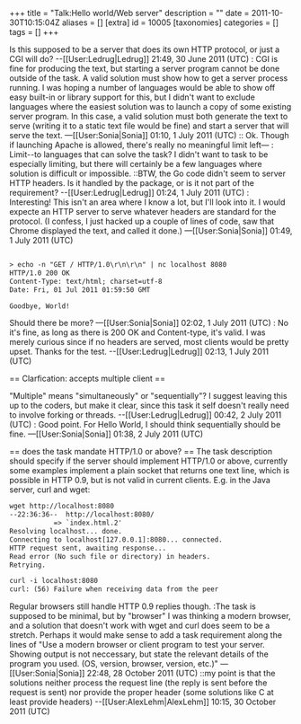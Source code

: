 +++
title = "Talk:Hello world/Web server"
description = ""
date = 2011-10-30T10:15:04Z
aliases = []
[extra]
id = 10005
[taxonomies]
categories = []
tags = []
+++

Is this supposed to be a server that does its own HTTP protocol, or just a CGI will do? --[[User:Ledrug|Ledrug]] 21:49, 30 June 2011 (UTC)
:  CGI is fine for producing the text, but starting a server program cannot be done outside of the task.  A valid solution must show how to get a server process running.  I was hoping a number of languages would be able to show off easy built-in or library support for this, but I didn't want to exclude languages where the easiest solution was to launch a copy of some existing server program.  In this case, a valid solution must both generate the text to serve (writing it to a static text file would be fine) and start a server that will serve the text. &mdash;[[User:Sonia|Sonia]] 01:10, 1 July 2011 (UTC)
:: Ok. Though if launching Apache is allowed, there's really no meaningful limit left&mdash; 
: Limit--to languages that can solve the task?  I didn't want to task to be especially limiting, but there will certainly be a few languages where solution is difficult or impossible.
::BTW, the Go code didn't seem to server HTTP headers.  Is it handled by the package, or is it not part of the requirement? --[[User:Ledrug|Ledrug]] 01:24, 1 July 2011 (UTC)
: Interesting!  This isn't an area where I know a lot, but I'll look into it.  I would expecte an HTTP server to serve whatever headers are standard for the protocol.  (I confess, I just hacked up a couple of lines of code, saw that Chrome displayed the text, and called it done.) &mdash;[[User:Sonia|Sonia]] 01:49, 1 July 2011 (UTC)

```txt

> echo -n "GET / HTTP/1.0\r\n\r\n" | nc localhost 8080
HTTP/1.0 200 OK
Content-Type: text/html; charset=utf-8
Date: Fri, 01 Jul 2011 01:59:50 GMT

Goodbye, World!

```

Should there be more? &mdash;[[User:Sonia|Sonia]] 02:02, 1 July 2011 (UTC)
: No it's fine, as long as there is 200 OK and Content-type, it's valid.  I was merely curious since if no headers are served, most clients would be pretty upset.  Thanks for the test. --[[User:Ledrug|Ledrug]] 02:13, 1 July 2011 (UTC)

== Clarfication: accepts multiple client ==

"Multiple" means "simultaneously" or "sequentially"?  I suggest leaving this up to the coders, but make it clear, since this task it self doesn't really need to involve forking or threads. --[[User:Ledrug|Ledrug]] 00:42, 2 July 2011 (UTC)
: Good point.  For Hello World, I should think sequentially should be fine.  &mdash;[[User:Sonia|Sonia]] 01:38, 2 July 2011 (UTC)

== does the task mandate HTTP/1.0 or above? ==
The task description should specify if the server should implement HTTP/1.0 or above, currently some examples implement a plain socket that returns one text line, which is possible in HTTP 0.9, but is not valid in current clients. E.g. in the Java server, curl and wget:


```txt
wget http://localhost:8080
--22:36:36--  http://localhost:8080/
           => `index.html.2'
Resolving localhost... done.
Connecting to localhost[127.0.0.1]:8080... connected.
HTTP request sent, awaiting response...
Read error (No such file or directory) in headers.
Retrying.

```


```txt
curl -i localhost:8080
curl: (56) Failure when receiving data from the peer

```


Regular browsers still handle HTTP 0.9 replies though.
:The task is supposed to be minimal, but by "browser" I was thinking a modern browser, and a solution that doesn't work with wget and curl does seem to be a stretch.  Perhaps it would make sense to add a task requirement along the lines of "Use a modern browser or client program to test your server.  Showing output is not neccessary, but state the relevant details of the program you used. (OS, version, browser, version, etc.)" &mdash;[[User:Sonia|Sonia]] 22:48, 28 October 2011 (UTC)
::my point is that the solutions neither process the request line (the reply is sent before the request is sent) nor provide the proper header (some solutions like C at least provide headers) --[[User:AlexLehm|AlexLehm]] 10:15, 30 October 2011 (UTC)
